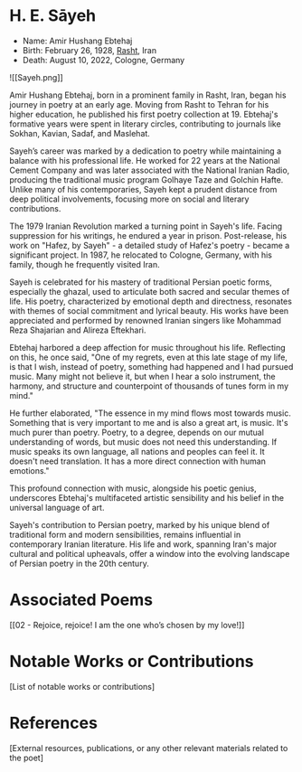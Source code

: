 # H. E. Sāyeh 
- Name: Amir Hushang Ebtehaj 
- Birth: February 26, 1928, [Rasht](https://maps.app.goo.gl/Rqeks2ZeTdHMz8rE9), Iran
- Death: August 10, 2022, Cologne, Germany

![[Sayeh.png]]


Amir Hushang Ebtehaj, born in a prominent family in Rasht, Iran, began his journey in poetry at an early age. Moving from Rasht to Tehran for his higher education, he published his first poetry collection at 19. Ebtehaj's formative years were spent in literary circles, contributing to journals like Sokhan, Kavian, Sadaf, and Maslehat.

Sayeh’s career was marked by a dedication to poetry while maintaining a balance with his professional life. He worked for 22 years at the National Cement Company and was later associated with the National Iranian Radio, producing the traditional music program Golhaye Taze and Golchin Hafte. Unlike many of his contemporaries, Sayeh kept a prudent distance from deep political involvements, focusing more on social and literary contributions.

The 1979 Iranian Revolution marked a turning point in Sayeh's life. Facing suppression for his writings, he endured a year in prison. Post-release, his work on "Hafez, by Sayeh" - a detailed study of Hafez's poetry - became a significant project. In 1987, he relocated to Cologne, Germany, with his family, though he frequently visited Iran.

Sayeh is celebrated for his mastery of traditional Persian poetic forms, especially the ghazal, used to articulate both sacred and secular themes of life. His poetry, characterized by emotional depth and directness, resonates with themes of social commitment and lyrical beauty. His works have been appreciated and performed by renowned Iranian singers like Mohammad Reza Shajarian and Alireza Eftekhari.

Ebtehaj harbored a deep affection for music throughout his life. Reflecting on this, he once said, "One of my regrets, even at this late stage of my life, is that I wish, instead of poetry, something had happened and I had pursued music. Many might not believe it, but when I hear a solo instrument, the harmony,  and structure and counterpoint of thousands of tunes form in my mind."

He further elaborated, "The essence in my mind flows most towards music. Something that is very important to me and is also a great art, is music. It's much purer than poetry. Poetry, to a degree, depends on our mutual understanding of words, but music does not need this understanding. If music speaks its own language, all nations and peoples can feel it. It doesn't need translation. It has a more direct connection with human emotions."

This profound connection with music, alongside his poetic genius, underscores Ebtehaj's multifaceted artistic sensibility and his belief in the universal language of art.

Sayeh's contribution to Persian poetry, marked by his unique blend of traditional form and modern sensibilities, remains influential in contemporary Iranian literature. His life and work, spanning Iran's major cultural and political upheavals, offer a window into the evolving landscape of Persian poetry in the 20th century.

# Associated Poems
[[02 - Rejoice, rejoice! I am the one who’s chosen by my love!]]

# Notable Works or Contributions
[List of notable works or contributions]

# References
[External resources, publications, or any other relevant materials related to the poet]
